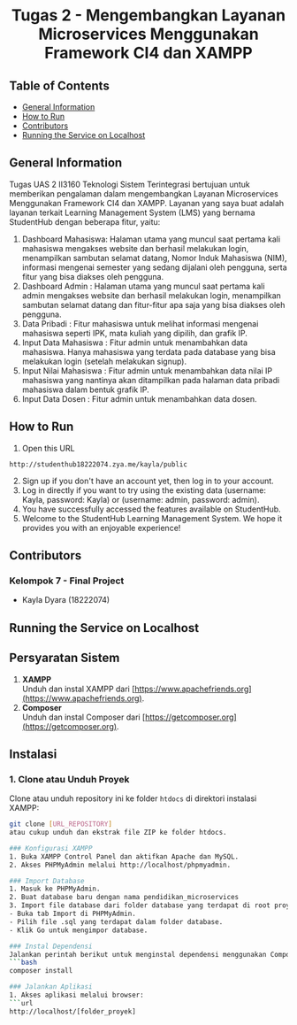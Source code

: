 <h1 align="center"> Tugas 2 - Mengembangkan Layanan Microservices Menggunakan Framework CI4 dan XAMPP </h1>

## Table of Contents
* [General Information](#general-information)
* [How to Run](#how-to-run)
* [Contributors](#contributors)
* [Running the Service on Localhost](#running-the-services-on-localhost)

## General Information
Tugas UAS 2 II3160 Teknologi Sistem Terintegrasi bertujuan untuk memberikan pengalaman dalam mengembangkan Layanan Microservices Menggunakan Framework CI4 dan XAMPP. Layanan yang saya buat adalah layanan terkait Learning Management System (LMS) yang bernama StudentHub dengan beberapa fitur, yaitu:

1. Dashboard Mahasiswa: Halaman utama yang muncul saat pertama kali mahasiswa mengakses website dan berhasil melakukan login, menampilkan sambutan selamat datang, Nomor Induk Mahasiswa (NIM), informasi mengenai semester yang sedang dijalani oleh pengguna, serta fitur yang bisa diakses oleh pengguna.
2. Dashboard Admin : Halaman utama yang muncul saat pertama kali admin mengakses website dan berhasil melakukan login, menampilkan sambutan selamat datang dan fitur-fitur apa saja yang bisa diakses oleh pengguna.
3. Data Pribadi : Fitur mahasiswa untuk melihat informasi mengenai mahasiswa seperti IPK, mata kuliah yang dipilih, dan grafik IP.
4. Input Data Mahasiswa : Fitur admin untuk menambahkan data mahasiswa. Hanya mahasiswa yang terdata pada database yang bisa melakukan login (setelah melakukan signup).
5. Input Nilai Mahasiswa : Fitur admin untuk menambahkan data nilai IP mahasiswa yang nantinya akan ditampilkan pada halaman data pribadi mahasiswa dalam bentuk grafik IP.
6. Input Data Dosen : Fitur admin untuk menambahkan data dosen.

## How to Run
1. Open this URL
```
http://studenthub18222074.zya.me/kayla/public
```
2. Sign up if you don't have an account yet, then log in to your account.
3. Log in directly if you want to try using the existing data (username: Kayla, password: Kayla) or (username: admin, password: admin).
4. You have successfully accessed the features available on StudentHub.
5. Welcome to the StudentHub Learning Management System. We hope it provides you with an enjoyable experience!

## Contributors
### Kelompok 7 - Final Project
- Kayla Dyara (18222074)

## Running the Service on Localhost
## Persyaratan Sistem
1. **XAMPP**  
   Unduh dan instal XAMPP dari [https://www.apachefriends.org](https://www.apachefriends.org).
2. **Composer**  
   Unduh dan instal Composer dari [https://getcomposer.org](https://getcomposer.org).

## Instalasi
### 1. Clone atau Unduh Proyek
Clone atau unduh repository ini ke folder `htdocs` di direktori instalasi XAMPP:
```bash
git clone [URL_REPOSITORY]
atau cukup unduh dan ekstrak file ZIP ke folder htdocs.

### Konfigurasi XAMPP
1. Buka XAMPP Control Panel dan aktifkan Apache dan MySQL.
2. Akses PHPMyAdmin melalui http://localhost/phpmyadmin.

### Import Database
1. Masuk ke PHPMyAdmin.
2. Buat database baru dengan nama pendidikan_microservices
3. Import file database dari folder database yang terdapat di root proyek ini:
- Buka tab Import di PHPMyAdmin.
- Pilih file .sql yang terdapat dalam folder database.
- Klik Go untuk mengimpor database.

### Instal Dependensi
Jalankan perintah berikut untuk menginstal dependensi menggunakan Composer:
```bash
composer install

### Jalankan Aplikasi
1. Akses aplikasi melalui browser:
```url
http://localhost/[folder_proyek]
